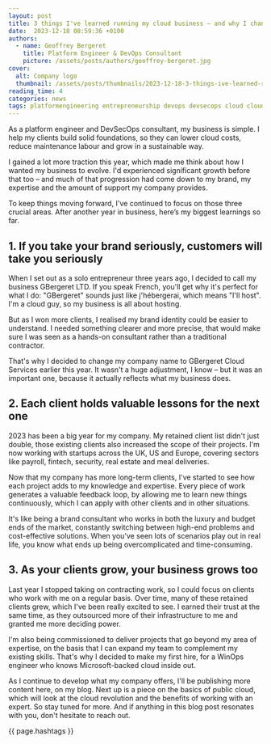 ```yaml
---
layout: post
title: 3 things I've learned running my cloud business – and why I changed its name
date:  2023-12-18 08:59:36 +0100
authors:
  - name: Geoffrey Bergeret
    title: Platform Engineer & DevOps Consultant
    picture: /assets/posts/authors/geoffrey-bergeret.jpg
cover:
  alt: Company logo
  thumbnail: /assets/posts/thumbnails/2023-12-18-3-things-ive-learned-running-my-cloud-business-why-i-changed-its-name.svg
reading_time: 4
categories: news
tags: platformengineering entrepreneurship devops devsecops cloud cloudnative
---
```


As a platform engineer and DevSecOps consultant, my business is simple. I help
my clients build solid foundations, so they can lower cloud costs, reduce
maintenance labour and grow in a sustainable way.

I gained a lot more traction this year, which made me think about how I wanted
my business to evolve.  I'd experienced significant growth before that too – and
much of that progression had come down to my brand, my expertise and the amount
of support my company provides.

To keep things moving forward, I've continued to focus on those three crucial
areas. After another year in business, here’s my biggest learnings so far.

## 1. If you take your brand seriously, customers will take you seriously

When I set out as a solo entrepreneur three years ago, I decided to call my
business GBergeret LTD. If you speak French, you'll get why it's perfect for
what I do: "GBergeret" sounds just like j'hébergerai, which means "I'll host".
I'm a cloud guy, so my business is all about hosting.

But as I won more clients, I realised my brand identity could be easier to
understand. I needed something clearer and more precise, that would make sure I
was seen as a hands-on consultant rather than a traditional contractor.

That's why I decided to change my company name to GBergeret Cloud Services
earlier this year. It wasn't a huge adjustment, I know – but it was an important
one, because it actually reflects what my business does.

## 2. Each client holds valuable lessons for the next one

2023 has been a big year for my company. My retained client list didn't just
double, those existing clients also increased the scope of their projects.
I'm now working with startups across the UK, US and Europe, covering sectors like
payroll, fintech, security, real estate and meal deliveries.

Now that my company has more long-term clients, I've started to see how each
project adds to my knowledge and expertise. Every piece of work generates a
valuable feedback loop, by allowing me to learn new things continuously, which I
can apply with other clients and in other situations.

It's like being a brand consultant who works in both the luxury and budget ends
of the market, constantly switching between high-end problems and cost-effective
solutions. When you’ve seen lots of scenarios play out in real life, you know
what ends up being overcomplicated and time-consuming.

## 3. As your clients grow, your business grows too

Last year I stopped taking on contracting work, so I could focus on clients who
work with me on a regular basis. Over time, many of these retained clients grew,
which I've been really excited to see. I earned their trust at the same time, as
they outsourced more of their infrastructure to me and granted me more deciding
power.

I'm also being commissioned to deliver projects that go beyond my area of
expertise, on the basis that I can expand my team to complement my existing
skills. That's why I decided to make my first hire, for a WinOps engineer who
knows Microsoft-backed cloud inside out.

As I continue to develop what my company offers, I'll be publishing more content
here, on my blog. Next up is a piece on the basics of public cloud, which will
look at the cloud revolution and the benefits of working with an expert. So stay
tuned for more. And if anything in this blog post resonates
with you, don't hesitate to reach out.

{{ page.hashtags }}
